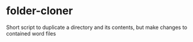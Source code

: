 # folder-cloner
Short script to duplicate a directory and its contents, but make changes to contained word files

